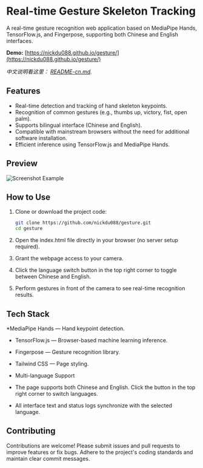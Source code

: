 # Real-time Gesture Skeleton Tracking

A real-time gesture recognition web application based on MediaPipe Hands, TensorFlow.js, and Fingerpose, supporting both Chinese and English interfaces.

**Demo:** [https://nickdu088.github.io/gesture/](https://nickdu088.github.io/gesture/)

*中文说明看这里： [README-cn.md](https://github.com/nickdu088/gesture/blob/main/README-cn.md).*

## Features

- Real-time detection and tracking of hand skeleton keypoints.
- Recognition of common gestures (e.g., thumbs up, victory, fist, open palm).
- Supports bilingual interface (Chinese and English).
- Compatible with mainstream browsers without the need for additional software installation.
- Efficient inference using TensorFlow.js and MediaPipe Hands.

## Preview

![Screenshot Example](screenshot.png)

## How to Use

1. Clone or download the project code:

   ```bash
   git clone https://github.com/nickdu088/gesture.git
   cd gesture
2. Open the index.html file directly in your browser (no server setup required).

3. Grant the webpage access to your camera.

4. Click the language switch button in the top right corner to toggle between Chinese and English.

5. Perform gestures in front of the camera to see real-time recognition results.

## Tech Stack

*MediaPipe Hands — Hand keypoint detection.

* TensorFlow.js — Browser-based machine learning inference.

* Fingerpose — Gesture recognition library.

* Tailwind CSS — Page styling.

* Multi-language Support

* The page supports both Chinese and English. Click the button in the top right corner to switch languages.

* All interface text and status logs synchronize with the selected language.

## Contributing

Contributions are welcome! Please submit issues and pull requests to improve features or fix bugs.
Adhere to the project's coding standards and maintain clear commit messages.
